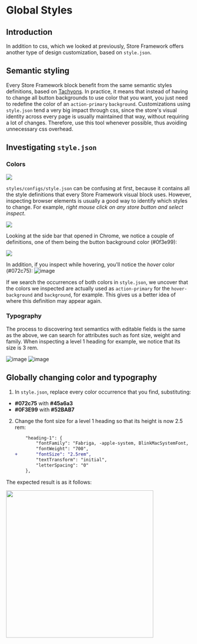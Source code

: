 # Global Styles  

## Introduction 

In addition to css, which we looked at previously, Store Framework offers another type of design customization, based on `style.json`. 

## Semantic styling

Every Store Framework block benefit from the same semantic styles definitions, based on [Tachyons](https://tachyons.io/). 
In practice, it means that instead of having to change all button backgrounds to use color that you want, you just need to redefine the color of an `action-primary` `background`. Customizations using `style.json` tend a very big impact through css, since the store's visual identity across every page is usually maintained that way, without requiring a lot of changes. Therefore, use this tool whenever possible, thus avoiding unnecessary css overhead. 

## Investigating `style.json` 
### Colors

![](https://user-images.githubusercontent.com/18701182/69848546-24fa6380-1259-11ea-9978-9020222ed77e.png) 

`styles/configs/style.json` can be confusing at first, because it contains all the style definitions that every Store Framework visual block uses. However, inspecting browser elements is usually a good way to identify which styles to change. For example, *right mouse click on any store button and select inspect*. 

![](https://user-images.githubusercontent.com/18701182/69848770-b36ee500-1259-11ea-882a-b2ac5ebdde4d.png) 

Looking at the side bar that opened in Chrome, we notice a couple of definitions, one of them being the button background color (#0f3e99): 

![](https://user-images.githubusercontent.com/18701182/69849050-77884f80-125a-11ea-87d2-7a148fd56787.png) 

In addition, if you inspect while hovering, you'll notice the *hover* color (#072c75): ![image](https://user-images.githubusercontent.com/18701182/69849774-5f193480-125c-11ea-82e2-f118c8014287.png) 

If we search the occurrences of both colors in `style.json`, we uncover that the colors we inspected are actually used as `action-primary` for the `hover-background` and `background`, for example. This gives us a better idea of where this definition may appear again. 

### Typography 

The process to discovering text semantics with editable fields is the same as the above, we can search for attributes such as font size, weight and family. When inspecting a level 1 heading for example, we notice that its size is 3 rem.

![image](https://user-images.githubusercontent.com/18701182/69850262-ab18a900-125d-11ea-8ba8-e6a64874ca04.png) ![image](https://user-images.githubusercontent.com/18701182/69850281-b1a72080-125d-11ea-8c46-302b6a4f9749.png) 

## Globally changing color and typography
 

1. In `style.json`, replace every color occurrence that you find, substituting: 
- **#072c75** with **#45a6a3** 
- **#0F3E99** with **#52BAB7** 

2. Change the font size for a level 1 heading so that its height is now 2.5 rem:

    ```diff
        "heading-1": {
            "fontFamily": "Fabriga, -apple-system, BlinkMacSystemFont, avenir next, avenir, helvetica neue, helvetica, ubuntu, roboto, noto, segoe ui, arial, sans-serif",
            "fontWeight": "700",
    +       "fontSize": "2.5rem",
            "textTransform": "initial",
            "letterSpacing": "0"
        },
    ```

The expected result is as it follows:

<img src="https://user-images.githubusercontent.com/18701182/69850673-8b35b500-125e-11ea-824b-3f3f3235e575.png" width="400" />

